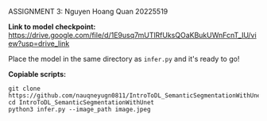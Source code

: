 
ASSIGNMENT 3: Nguyen Hoang Quan 20225519 

**Link to model checkpoint:**
https://drive.google.com/file/d/1E9usq7mUTlRfUksQOaKBukUWnFcnT_IU/view?usp=drive_link

Place the model in the same directory as `infer.py` and it's ready to go!

**Copiable scripts:**
```
git clone https://github.com/nauqneyugn0811/IntroToDL_SemanticSegmentationWithUnet
cd IntroToDL_SemanticSegmentationWithUnet
python3 infer.py --image_path image.jpeg
```


